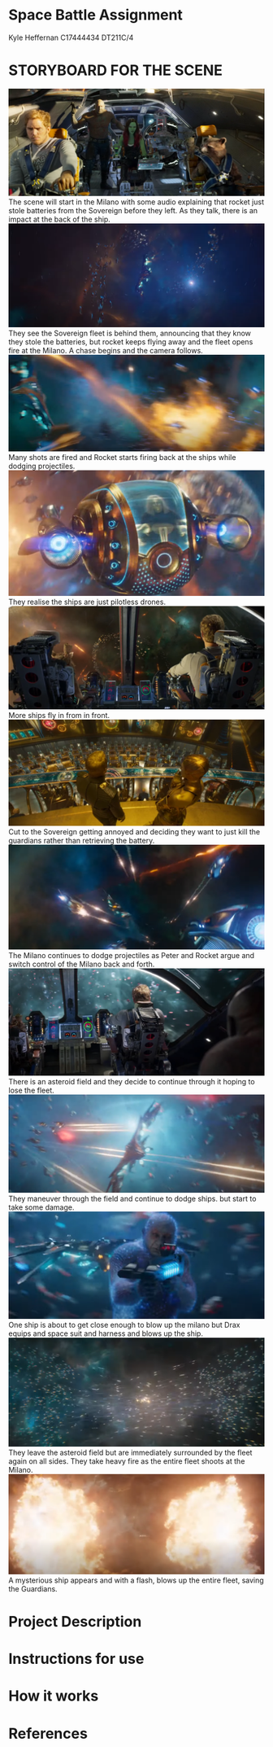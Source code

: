 # Space Battle Assignment
Kyle Heffernan
C17444434
DT211C/4

# STORYBOARD FOR THE SCENE

![Screenshot](/images/Screenshot_1.png)
The scene will start in the Milano with some audio explaining that rocket just stole
batteries from the Sovereign before they left. As they talk, there is an impact at the back of the ship.
![Screenshot](/images/Screenshot_2.png)
They see the Sovereign fleet is behind them, announcing that they know they stole the batteries, but rocket keeps flying away and the fleet opens fire at the Milano. A chase begins and the camera follows.
![Screenshot](/images/Screenshot_4.png)
Many shots are fired and Rocket starts firing back at the ships while dodging projectiles.
![Screenshot](/images/Screenshot_5.png)
They realise the ships are just pilotless drones.
![Screenshot](/images/Screenshot_3.png)
More ships fly in from in front.
![Screenshot](/images/Screenshot_6.png)
Cut to the Sovereign getting annoyed and deciding they want to just kill the guardians rather than retrieving the battery.
![Screenshot](/images/Screenshot_7.png)
The Milano continues to dodge projectiles as Peter and Rocket argue and switch control of the Milano back and forth.
![Screenshot](/images/Screenshot_8.png)
There is an asteroid field and they decide to continue through it hoping to lose the fleet.
![Screenshot](/images/Screenshot_9.png)
They maneuver through the field and continue to dodge ships. but start to take some damage.
![Screenshot](/images/Screenshot_10.png)
One ship is about to get close enough to blow up the milano but Drax equips and space suit and harness and blows up the ship.
![Screenshot](/images/Screenshot_11.png)
They leave the asteroid field but are immediately surrounded by the fleet again on all sides. They take heavy fire as the entire fleet shoots at the Milano.
![Screenshot](/images/Screenshot_12.png)
A mysterious ship appears and with a flash, blows up the entire fleet, saving the Guardians.



# Project Description


# Instructions for use


# How it works



# References


